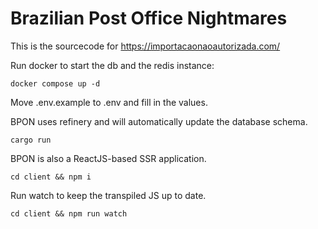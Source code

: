 # Brazilian Post Office Nightmares

This is the sourcecode for https://importacaonaoautorizada.com/

Run docker to start the db and the redis instance:

```
docker compose up -d
```

Move .env.example to .env and fill in the values.

BPON uses refinery and will automatically update the database schema.

```
cargo run
```

BPON is also a ReactJS-based SSR application.

```
cd client && npm i
```

Run watch to keep the transpiled JS up to date.

```
cd client && npm run watch
```

